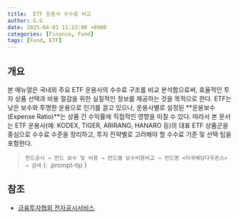 ```yaml
---
title:  ETF 운용사 수수료 비교
author: G.G
date: 2025-04-01 11:23:00 +0900
categories: [Finance, Fund]
tags: [Fund, ETF]
---
```


## 개요
본 매뉴얼은 국내외 주요 ETF 운용사의 수수료 구조를 비교 분석함으로써, 효율적인 투자 상품 선택과 비용 절감을 위한 실질적인 정보를 제공하는 것을 목적으로 한다.
ETF는 낮은 보수와 투명한 운용으로 인기를 끌고 있으나, 운용사별로 설정된 **운용보수(Expense Ratio)**는 상품 간 수익률에 직접적인 영향을 미칠 수 있다.
따라서 본 문서는 ETF 운용사(예: KODEX, TIGER, ARIRANG, HANARO 등)의 대표 ETF 상품군을 중심으로 수수료 수준을 정리하고, 투자 전략별로 고려해야 할 수수료 기준 및 선택 팁을 포함한다.


> `펀드공시 → 펀드 보수 및 비용 → 펀드별 보수비용비교 → 펀드명 <미국배당다우존스> → 검색`
{: .prompt-tip }



## 참조
- [금융투자협회 전자공시서비스](https://dis.kofia.or.kr)
